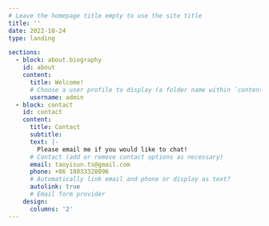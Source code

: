 ```yaml
---
# Leave the homepage title empty to use the site title
title: ''
date: 2022-10-24
type: landing

sections:
  - block: about.biography
    id: about
    content:
      title: Welcome!
      # Choose a user profile to display (a folder name within `content/authors/`)
      username: admin
  - block: contact
    id: contact
    content:
      title: Contact
      subtitle:
      text: |-
        Please email me if you would like to chat!
      # Contact (add or remove contact options as necessary)
      email: taoyisun.ts@gmail.com
      phone: +86 18033328096
      # Automatically link email and phone or display as text?
      autolink: true
      # Email form provider
    design:
      columns: '2'
---
```

